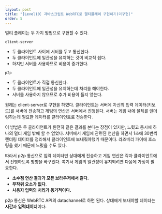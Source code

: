 ```yaml
---
layout: post
title: "[Level10] 자바스크립트 WebRTC로 멀티플레이 구현하기(미구현)"
order: 5
---
```


멀티 플레이는 두 가지 방법으로 구현할 수 있다.

`client-server`
* 두 클라이언트 사이에 서버를 두고 통신한다.
* 두 클라이언트에 일관성을 유지하는 것이 비교적 쉽다.
* 하지만 서버를 사용하므로 비용이 증가한다.

`p2p` 
* 두 클라이언트가 직접 통신한다.
* 두 클라이언트에 일관성을 유지하는데 처리를 해야한다.
* 서버를 사용하지 않으므로 추가 비용이 들지 않는다.

원래는 client-server로 구현을 하였다. 클라이언트는 서버에 자신의 입력 데이터(키보드)를 서버에 전송하고 게임의 연산은 서버에서 진행된다. 서버는 게임 내에 물체를 렌더링하는데 필요한 데이터를 클라이언트로 전송한다.

이 방법은 두 클라이언트가 완전히 같은 결과를 본다는 장점이 있지만, 느렸고 동시에 하나의 멀티 게임 밖에 할 수 없었다. 서버에서 게임에 관련된 연산을 하면서 1초에 30번씩 렌더링 데이터를 정리해서 클라이언트에 보내줘야했기 때문이다. 라즈베리 파이에 호스팅을 했기 때문에 느렸을 수도 있다.

따라서 p2p 통신으로 입력 데이터만 상대에게 전송하고 게임 연산은 각자 클라이언트에서 진행하도록 방향을 바꾸었다. 여기서 게임의 일관성이 유지되려면 다음에 가정이 필요한다.
* **소수점 연산 결과가 모든 브라우저에서 같다.**
* **무작위 요소가 없다.**
* **사용자 입력의 처리가 동기적이다.**

p2p 통신은 WebRTC API의 datachannel로 하면 된다. 상대에게 보내야할 데이터는 **시간**과 **입력데이터**이다.